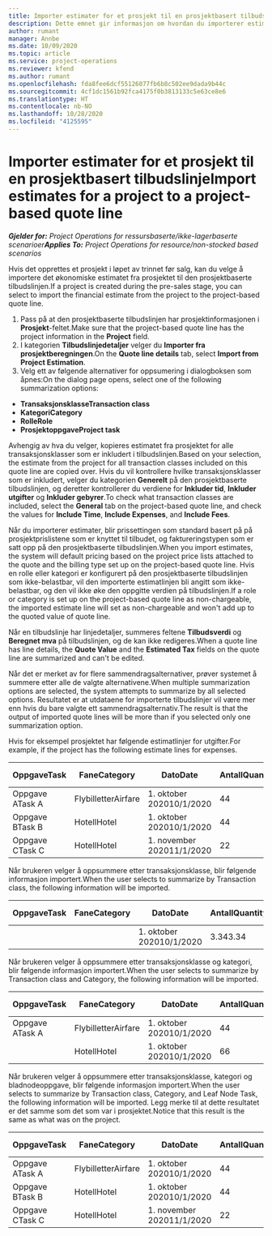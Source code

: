 ```yaml
---
title: Importer estimater for et prosjekt til en prosjektbasert tilbudslinje
description: Dette emnet gir informasjon om hvordan du importerer estimater fra et prosjekt til en tilbudslinje.
author: rumant
manager: Annbe
ms.date: 10/09/2020
ms.topic: article
ms.service: project-operations
ms.reviewer: kfend
ms.author: rumant
ms.openlocfilehash: fda8fee6dcf55126077fb6b8c502ee9dada9b44c
ms.sourcegitcommit: 4cf1dc1561b92fca4175f0b3813133c5e63ce8e6
ms.translationtype: HT
ms.contentlocale: nb-NO
ms.lasthandoff: 10/28/2020
ms.locfileid: "4125595"
---
```

# <a name="import-estimates-for-a-project-to-a-project-based-quote-line"></a><span data-ttu-id="dec34-103">Importer estimater for et prosjekt til en prosjektbasert tilbudslinje</span><span class="sxs-lookup"><span data-stu-id="dec34-103">Import estimates for a project to a project-based quote line</span></span>

<span data-ttu-id="dec34-104">_**Gjelder for:** Project Operations for ressursbaserte/ikke-lagerbaserte scenarioer_</span><span class="sxs-lookup"><span data-stu-id="dec34-104">_**Applies To:** Project Operations for resource/non-stocked based scenarios_</span></span>


<span data-ttu-id="dec34-105">Hvis det opprettes et prosjekt i løpet av trinnet før salg, kan du velge å importere det økonomiske estimatet fra prosjektet til den prosjektbaserte tilbudslinjen.</span><span class="sxs-lookup"><span data-stu-id="dec34-105">If a project is created during the pre-sales stage, you can select to import the financial estimate from the project to the project-based quote line.</span></span>

1. <span data-ttu-id="dec34-106">Pass på at den prosjektbaserte tilbudslinjen har prosjektinformasjonen i **Prosjekt**-feltet.</span><span class="sxs-lookup"><span data-stu-id="dec34-106">Make sure that the project-based quote line has the project information in the **Project** field.</span></span>
2. <span data-ttu-id="dec34-107">I kategorien **Tilbudslinjedetaljer** velger du **Importer fra prosjektberegningen**.</span><span class="sxs-lookup"><span data-stu-id="dec34-107">On the **Quote line details** tab, select **Import from Project Estimation**.</span></span>
3. <span data-ttu-id="dec34-108">Velg ett av følgende alternativer for oppsumering i dialogboksen som åpnes:</span><span class="sxs-lookup"><span data-stu-id="dec34-108">On the dialog page opens, select one of the following summarization options:</span></span>

  - <span data-ttu-id="dec34-109">**Transaksjonsklasse**</span><span class="sxs-lookup"><span data-stu-id="dec34-109">**Transaction class**</span></span>
  - <span data-ttu-id="dec34-110">**Kategori**</span><span class="sxs-lookup"><span data-stu-id="dec34-110">**Category**</span></span>
  - <span data-ttu-id="dec34-111">**Rolle**</span><span class="sxs-lookup"><span data-stu-id="dec34-111">**Role**</span></span> 
  - <span data-ttu-id="dec34-112">**Prosjektoppgave**</span><span class="sxs-lookup"><span data-stu-id="dec34-112">**Project task**</span></span>

<span data-ttu-id="dec34-113">Avhengig av hva du velger, kopieres estimatet fra prosjektet for alle transaksjonsklasser som er inkludert i tilbudslinjen.</span><span class="sxs-lookup"><span data-stu-id="dec34-113">Based on your selection, the estimate from the project for all transaction classes included on this quote line are copied over.</span></span> <span data-ttu-id="dec34-114">Hvis du vil kontrollere hvilke transaksjonsklasser som er inkludert, velger du kategorien **Generelt** på den prosjektbaserte tilbudslinjen, og deretter kontrollerer du verdiene for **Inkluder tid**, **Inkluder utgifter** og **Inkluder gebyrer**.</span><span class="sxs-lookup"><span data-stu-id="dec34-114">To check what transaction classes are included, select the **General** tab on the project-based quote line, and check the values for **Include Time**, **Include Expenses**, and **Include Fees**.</span></span>

<span data-ttu-id="dec34-115">Når du importerer estimater, blir prissettingen som standard basert på på prosjektprislistene som er knyttet til tilbudet, og faktureringstypen som er satt opp på den prosjektbaserte tilbudslinjen.</span><span class="sxs-lookup"><span data-stu-id="dec34-115">When you import estimates, the system will default pricing based on the project price lists attached to the quote and the billing type set up on the project-based quote line.</span></span> <span data-ttu-id="dec34-116">Hvis en rolle eller kategori er konfigurert på den prosjektbaserte tilbudslinjen som ikke-belastbar, vil den importerte estimatlinjen bli angitt som ikke-belastbar, og den vil ikke øke den oppgitte verdien på tilbudslinjen.</span><span class="sxs-lookup"><span data-stu-id="dec34-116">If a role or category is set up on the project-based quote line as non-chargeable, the imported estimate line will set as non-chargeable and won't add up to the quoted value of quote line.</span></span>

<span data-ttu-id="dec34-117">Når en tilbudslinje har linjedetaljer, summeres feltene **Tilbudsverdi** og **Beregnet mva** på tilbudslinjen, og de kan ikke redigeres.</span><span class="sxs-lookup"><span data-stu-id="dec34-117">When a quote line has line details, the **Quote Value** and the **Estimated Tax** fields on the quote line are summarized and can't be edited.</span></span>

<span data-ttu-id="dec34-118">Når det er merket av for flere sammendragsalternativer, prøver systemet å summere etter alle de valgte alternativene.</span><span class="sxs-lookup"><span data-stu-id="dec34-118">When multiple summarization options are selected, the system attempts to summarize by all selected options.</span></span> <span data-ttu-id="dec34-119">Resultatet er at utdataene for importerte tilbudslinjer vil være mer enn hvis du bare valgte ett sammendragsalternativ.</span><span class="sxs-lookup"><span data-stu-id="dec34-119">The result is that the output of imported quote lines will be more than if you selected only one summarization option.</span></span>

<span data-ttu-id="dec34-120">Hvis for eksempel prosjektet har følgende estimatlinjer for utgifter.</span><span class="sxs-lookup"><span data-stu-id="dec34-120">For example, if the project has the following estimate lines for expenses.</span></span>

| <span data-ttu-id="dec34-121">Oppgave</span><span class="sxs-lookup"><span data-stu-id="dec34-121">Task</span></span> | <span data-ttu-id="dec34-122">Fane</span><span class="sxs-lookup"><span data-stu-id="dec34-122">Category</span></span> | <span data-ttu-id="dec34-123">Dato</span><span class="sxs-lookup"><span data-stu-id="dec34-123">Date</span></span> | <span data-ttu-id="dec34-124">Antall</span><span class="sxs-lookup"><span data-stu-id="dec34-124">Quantity</span></span> | <span data-ttu-id="dec34-125">Enhetspris</span><span class="sxs-lookup"><span data-stu-id="dec34-125">Unit price</span></span> | <span data-ttu-id="dec34-126">Mengde</span><span class="sxs-lookup"><span data-stu-id="dec34-126">Amount</span></span> |
| --- | --- | --- | --- | --- | --- |
| <span data-ttu-id="dec34-127">Oppgave A</span><span class="sxs-lookup"><span data-stu-id="dec34-127">Task A</span></span> | <span data-ttu-id="dec34-128">Flybilletter</span><span class="sxs-lookup"><span data-stu-id="dec34-128">Airfare</span></span> | <span data-ttu-id="dec34-129">1. oktober 2020</span><span class="sxs-lookup"><span data-stu-id="dec34-129">10/1/2020</span></span> | <span data-ttu-id="dec34-130">4</span><span class="sxs-lookup"><span data-stu-id="dec34-130">4</span></span> | <span data-ttu-id="dec34-131">400</span><span class="sxs-lookup"><span data-stu-id="dec34-131">400</span></span> | <span data-ttu-id="dec34-132">1600</span><span class="sxs-lookup"><span data-stu-id="dec34-132">1600</span></span> |
| <span data-ttu-id="dec34-133">Oppgave B</span><span class="sxs-lookup"><span data-stu-id="dec34-133">Task B</span></span> | <span data-ttu-id="dec34-134">Hotell</span><span class="sxs-lookup"><span data-stu-id="dec34-134">Hotel</span></span> | <span data-ttu-id="dec34-135">1. oktober 2020</span><span class="sxs-lookup"><span data-stu-id="dec34-135">10/1/2020</span></span> | <span data-ttu-id="dec34-136">4</span><span class="sxs-lookup"><span data-stu-id="dec34-136">4</span></span> | <span data-ttu-id="dec34-137">200</span><span class="sxs-lookup"><span data-stu-id="dec34-137">200</span></span> | <span data-ttu-id="dec34-138">800</span><span class="sxs-lookup"><span data-stu-id="dec34-138">800</span></span> |
| <span data-ttu-id="dec34-139">Oppgave C</span><span class="sxs-lookup"><span data-stu-id="dec34-139">Task C</span></span> | <span data-ttu-id="dec34-140">Hotell</span><span class="sxs-lookup"><span data-stu-id="dec34-140">Hotel</span></span> | <span data-ttu-id="dec34-141">1. november 2020</span><span class="sxs-lookup"><span data-stu-id="dec34-141">11/1/2020</span></span> | <span data-ttu-id="dec34-142">2</span><span class="sxs-lookup"><span data-stu-id="dec34-142">2</span></span> | <span data-ttu-id="dec34-143">200</span><span class="sxs-lookup"><span data-stu-id="dec34-143">200</span></span> | <span data-ttu-id="dec34-144">400</span><span class="sxs-lookup"><span data-stu-id="dec34-144">400</span></span> |

<span data-ttu-id="dec34-145">Når brukeren velger å oppsummere etter transaksjonsklasse, blir følgende informasjon importert.</span><span class="sxs-lookup"><span data-stu-id="dec34-145">When the user selects to summarize by Transaction class, the following information will be imported.</span></span>

| <span data-ttu-id="dec34-146">Oppgave</span><span class="sxs-lookup"><span data-stu-id="dec34-146">Task</span></span> | <span data-ttu-id="dec34-147">Fane</span><span class="sxs-lookup"><span data-stu-id="dec34-147">Category</span></span> | <span data-ttu-id="dec34-148">Dato</span><span class="sxs-lookup"><span data-stu-id="dec34-148">Date</span></span> | <span data-ttu-id="dec34-149">Antall</span><span class="sxs-lookup"><span data-stu-id="dec34-149">Quantity</span></span> | <span data-ttu-id="dec34-150">Enhetspris</span><span class="sxs-lookup"><span data-stu-id="dec34-150">Unit price</span></span> | <span data-ttu-id="dec34-151">Mengde</span><span class="sxs-lookup"><span data-stu-id="dec34-151">Amount</span></span> |
| --- | --- | --- | --- | --- | --- |
| | | <span data-ttu-id="dec34-152">1. oktober 2020</span><span class="sxs-lookup"><span data-stu-id="dec34-152">10/1/2020</span></span> | <span data-ttu-id="dec34-153">3.34</span><span class="sxs-lookup"><span data-stu-id="dec34-153">3.34</span></span> | <span data-ttu-id="dec34-154">840</span><span class="sxs-lookup"><span data-stu-id="dec34-154">840</span></span> | <span data-ttu-id="dec34-155">2800</span><span class="sxs-lookup"><span data-stu-id="dec34-155">2800</span></span> |

<span data-ttu-id="dec34-156">Når brukeren velger å oppsummere etter transaksjonsklasse og kategori, blir følgende informasjon importert.</span><span class="sxs-lookup"><span data-stu-id="dec34-156">When the user selects to summarize by Transaction class and Category, the following information will be imported.</span></span>

| <span data-ttu-id="dec34-157">Oppgave</span><span class="sxs-lookup"><span data-stu-id="dec34-157">Task</span></span> | <span data-ttu-id="dec34-158">Fane</span><span class="sxs-lookup"><span data-stu-id="dec34-158">Category</span></span> | <span data-ttu-id="dec34-159">Dato</span><span class="sxs-lookup"><span data-stu-id="dec34-159">Date</span></span> | <span data-ttu-id="dec34-160">Antall</span><span class="sxs-lookup"><span data-stu-id="dec34-160">Quantity</span></span> | <span data-ttu-id="dec34-161">Enhetspris</span><span class="sxs-lookup"><span data-stu-id="dec34-161">Unit price</span></span> | <span data-ttu-id="dec34-162">Mengde</span><span class="sxs-lookup"><span data-stu-id="dec34-162">Amount</span></span> |
| --- | --- | --- | --- | --- | --- |
| <span data-ttu-id="dec34-163">Oppgave A</span><span class="sxs-lookup"><span data-stu-id="dec34-163">Task A</span></span> | <span data-ttu-id="dec34-164">Flybilletter</span><span class="sxs-lookup"><span data-stu-id="dec34-164">Airfare</span></span> | <span data-ttu-id="dec34-165">1. oktober 2020</span><span class="sxs-lookup"><span data-stu-id="dec34-165">10/1/2020</span></span> | <span data-ttu-id="dec34-166">4</span><span class="sxs-lookup"><span data-stu-id="dec34-166">4</span></span> | <span data-ttu-id="dec34-167">400</span><span class="sxs-lookup"><span data-stu-id="dec34-167">400</span></span> | <span data-ttu-id="dec34-168">1600</span><span class="sxs-lookup"><span data-stu-id="dec34-168">1600</span></span> |
| | <span data-ttu-id="dec34-169">Hotell</span><span class="sxs-lookup"><span data-stu-id="dec34-169">Hotel</span></span> | <span data-ttu-id="dec34-170">1. oktober 2020</span><span class="sxs-lookup"><span data-stu-id="dec34-170">10/1/2020</span></span> | <span data-ttu-id="dec34-171">6</span><span class="sxs-lookup"><span data-stu-id="dec34-171">6</span></span> | <span data-ttu-id="dec34-172">200</span><span class="sxs-lookup"><span data-stu-id="dec34-172">200</span></span> | <span data-ttu-id="dec34-173">1200</span><span class="sxs-lookup"><span data-stu-id="dec34-173">1200</span></span> |

<span data-ttu-id="dec34-174">Når brukeren velger å oppsummere etter transaksjonsklasse, kategori og bladnodeoppgave, blir følgende informasjon importert.</span><span class="sxs-lookup"><span data-stu-id="dec34-174">When the user selects to summarize by Transaction class, Category, and Leaf Node Task, the following information will be imported.</span></span> <span data-ttu-id="dec34-175">Legg merke til at dette resultatet er det samme som det som var i prosjektet.</span><span class="sxs-lookup"><span data-stu-id="dec34-175">Notice that this result is the same as what was on the project.</span></span>

| <span data-ttu-id="dec34-176">Oppgave</span><span class="sxs-lookup"><span data-stu-id="dec34-176">Task</span></span> | <span data-ttu-id="dec34-177">Fane</span><span class="sxs-lookup"><span data-stu-id="dec34-177">Category</span></span> | <span data-ttu-id="dec34-178">Dato</span><span class="sxs-lookup"><span data-stu-id="dec34-178">Date</span></span> | <span data-ttu-id="dec34-179">Antall</span><span class="sxs-lookup"><span data-stu-id="dec34-179">Quantity</span></span> | <span data-ttu-id="dec34-180">Enhetspris</span><span class="sxs-lookup"><span data-stu-id="dec34-180">Unit price</span></span> | <span data-ttu-id="dec34-181">Mengde</span><span class="sxs-lookup"><span data-stu-id="dec34-181">Amount</span></span> |
| --- | --- | --- | --- | --- | --- |
| <span data-ttu-id="dec34-182">Oppgave A</span><span class="sxs-lookup"><span data-stu-id="dec34-182">Task A</span></span> | <span data-ttu-id="dec34-183">Flybilletter</span><span class="sxs-lookup"><span data-stu-id="dec34-183">Airfare</span></span> | <span data-ttu-id="dec34-184">1. oktober 2020</span><span class="sxs-lookup"><span data-stu-id="dec34-184">10/1/2020</span></span> | <span data-ttu-id="dec34-185">4</span><span class="sxs-lookup"><span data-stu-id="dec34-185">4</span></span> | <span data-ttu-id="dec34-186">400</span><span class="sxs-lookup"><span data-stu-id="dec34-186">400</span></span> | <span data-ttu-id="dec34-187">1600</span><span class="sxs-lookup"><span data-stu-id="dec34-187">1600</span></span> |
| <span data-ttu-id="dec34-188">Oppgave B</span><span class="sxs-lookup"><span data-stu-id="dec34-188">Task B</span></span> | <span data-ttu-id="dec34-189">Hotell</span><span class="sxs-lookup"><span data-stu-id="dec34-189">Hotel</span></span> | <span data-ttu-id="dec34-190">1. oktober 2020</span><span class="sxs-lookup"><span data-stu-id="dec34-190">10/1/2020</span></span> | <span data-ttu-id="dec34-191">4</span><span class="sxs-lookup"><span data-stu-id="dec34-191">4</span></span> | <span data-ttu-id="dec34-192">200</span><span class="sxs-lookup"><span data-stu-id="dec34-192">200</span></span> | <span data-ttu-id="dec34-193">800</span><span class="sxs-lookup"><span data-stu-id="dec34-193">800</span></span> |
| <span data-ttu-id="dec34-194">Oppgave C</span><span class="sxs-lookup"><span data-stu-id="dec34-194">Task C</span></span> | <span data-ttu-id="dec34-195">Hotell</span><span class="sxs-lookup"><span data-stu-id="dec34-195">Hotel</span></span> | <span data-ttu-id="dec34-196">1. november 2020</span><span class="sxs-lookup"><span data-stu-id="dec34-196">11/1/2020</span></span> | <span data-ttu-id="dec34-197">2</span><span class="sxs-lookup"><span data-stu-id="dec34-197">2</span></span> | <span data-ttu-id="dec34-198">200</span><span class="sxs-lookup"><span data-stu-id="dec34-198">200</span></span> | <span data-ttu-id="dec34-199">400</span><span class="sxs-lookup"><span data-stu-id="dec34-199">400</span></span> |
